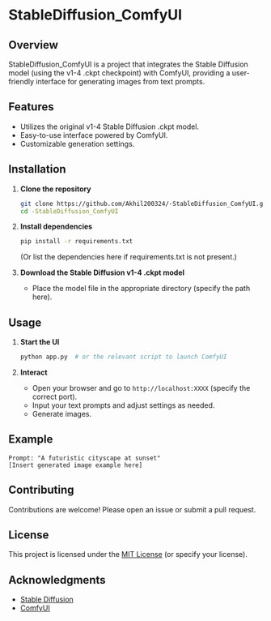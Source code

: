 # StableDiffusion_ComfyUI

## Overview
StableDiffusion_ComfyUI is a project that integrates the Stable Diffusion model (using the v1-4 .ckpt checkpoint) with ComfyUI, providing a user-friendly interface for generating images from text prompts.

## Features
- Utilizes the original v1-4 Stable Diffusion .ckpt model.
- Easy-to-use interface powered by ComfyUI.
- Customizable generation settings.

## Installation

1. **Clone the repository**
   ```bash
   git clone https://github.com/Akhil200324/-StableDiffusion_ComfyUI.git
   cd -StableDiffusion_ComfyUI
2. **Install dependencies**
   ```bash
   pip install -r requirements.txt
   ```
   (Or list the dependencies here if requirements.txt is not present.)

3. **Download the Stable Diffusion v1-4 .ckpt model**
   - Place the model file in the appropriate directory (specify the path here).

## Usage

1. **Start the UI**
   ```bash
   python app.py  # or the relevant script to launch ComfyUI
   ```

2. **Interact**
   - Open your browser and go to `http://localhost:XXXX` (specify the correct port).
   - Input your text prompts and adjust settings as needed.
   - Generate images.

## Example

```
Prompt: "A futuristic cityscape at sunset"
[Insert generated image example here]
```

## Contributing

Contributions are welcome! Please open an issue or submit a pull request.

## License

This project is licensed under the [MIT License](LICENSE) (or specify your license).

## Acknowledgments

- [Stable Diffusion](https://github.com/CompVis/stable-diffusion)
- [ComfyUI](https://github.com/comfyanonymous/ComfyUI)
